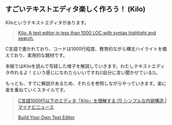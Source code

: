 ## すごいテキストエディタ楽しく作ろう！ (Kilo)

Kiloというテキストエディタがあります。

> [Kilo: A text editor in less than 1000 LOC with syntax highlight and search.](https://github.com/antirez/kilo)

C言語で書かれており、コードは1000行程度、教育的ながら構文ハイライトを備えており、実用的な題材です。

本稿ではKiloを読んで写経した様子を解説していきます。わたしテキストエディタ作れるよ！という感じになれたらいいですね((自分に言い聞かせている))。

もっとも、すでに解説があるため、それらを参照しながらやっていきます。楽に楽を重ねていくスタイルです。

> [C言語1000行以下のエディタ「Kilo」を理解する (1) シンプルな内部構造 | マイナビニュース](http://news.mynavi.jp/series/kilo/001/)
>
> [Build Your Own Text Editor](http://viewsourcecode.org/snaptoken/kilo/)

